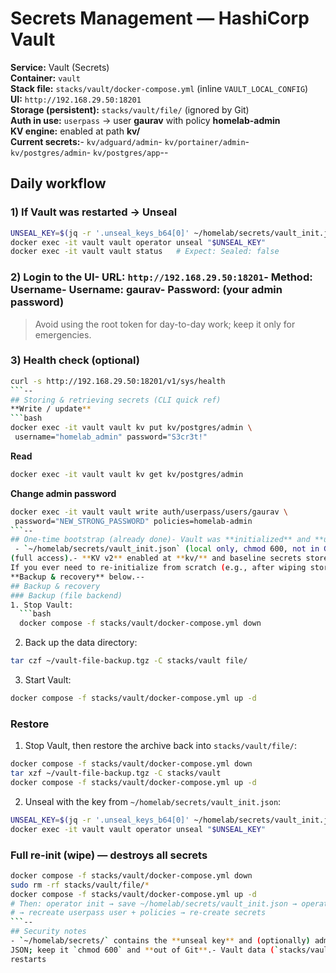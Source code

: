 # Secrets Management — HashiCorp Vault
 **Service:** Vault (Secrets)  
**Container:** `vault`  
**Stack file:** `stacks/vault/docker-compose.yml` (inline `VAULT_LOCAL_CONFIG`)  
**UI:** `http://192.168.29.50:18201`  
**Storage (persistent):** `stacks/vault/file/` (ignored by Git)  
**Auth in use:** `userpass` → user **gaurav** with policy **homelab-admin**  
**KV engine:** enabled at path **kv/**  
**Current secrets:**- `kv/adguard/admin`- `kv/portainer/admin`- `kv/postgres/admin`- `kv/postgres/app`--
## Daily workflow
 ### 1) If Vault was restarted → Unseal
 ```bash
 UNSEAL_KEY=$(jq -r '.unseal_keys_b64[0]' ~/homelab/secrets/vault_init.json)
 docker exec -it vault vault operator unseal "$UNSEAL_KEY"
 docker exec -it vault vault status   # Expect: Sealed: false
 ```
 ### 2) Login to the UI- URL: `http://192.168.29.50:18201`- Method: **Username**- Username: **gaurav**- Password: (your admin password)
 > Avoid using the root token for day-to-day work; keep it only for emergencies.
 ### 3) Health check (optional)
 ```bash
 curl -s http://192.168.29.50:18201/v1/sys/health
 ```--
## Storing & retrieving secrets (CLI quick ref)
 **Write / update**
 ```bash
 docker exec -it vault vault kv put kv/postgres/admin \
  username="homelab_admin" password="S3cr3t!"
 ```
 **Read**
 ```bash
 docker exec -it vault vault kv get kv/postgres/admin
 ```
 **Change admin password**
 ```bash
 docker exec -it vault vault write auth/userpass/users/gaurav \
  password="NEW_STRONG_PASSWORD" policies=homelab-admin
```--
## One-time bootstrap (already done)- Vault was **initialized** and **unsealed**; unseal key + root token saved to:
  - `~/homelab/secrets/vault_init.json` (local only, chmod 600, not in Git)- **userpass** auth enabled; user **gaurav** created with policy **homelab-admin** 
(full access).- **KV v2** enabled at **kv/** and baseline secrets stored (listed above).
 If you ever need to re-initialize from scratch (e.g., after wiping storage), see 
**Backup & recovery** below.--
## Backup & recovery
 ### Backup (file backend)
 1. Stop Vault:
   ```bash
   docker compose -f stacks/vault/docker-compose.yml down
   ```
 2. Back up the data directory:
   ```bash
   tar czf ~/vault-file-backup.tgz -C stacks/vault file/
   ```
 3. Start Vault:
   ```bash
   docker compose -f stacks/vault/docker-compose.yml up -d
   ```
 ### Restore
 1. Stop Vault, then restore the archive back into `stacks/vault/file/`:
   ```bash
   docker compose -f stacks/vault/docker-compose.yml down
   tar xzf ~/vault-file-backup.tgz -C stacks/vault
   docker compose -f stacks/vault/docker-compose.yml up -d
   ```
 2. Unseal with the key from `~/homelab/secrets/vault_init.json`:
   ```bash
   UNSEAL_KEY=$(jq -r '.unseal_keys_b64[0]' ~/homelab/secrets/vault_init.json)
   docker exec -it vault vault operator unseal "$UNSEAL_KEY"
   ```
 ### Full re-init (wipe) — **destroys all secrets**
 ```bash
 docker compose -f stacks/vault/docker-compose.yml down
 sudo rm -rf stacks/vault/file/*
 docker compose -f stacks/vault/docker-compose.yml up -d
 # Then: operator init → save ~/homelab/secrets/vault_init.json → operator unseal
 # → recreate userpass user + policies → re-create secrets
 ```--
## Security notes
- `~/homelab/secrets/` contains the **unseal key** and (optionally) admin token 
JSON; keep it `chmod 600` and **out of Git**.- Vault data (`stacks/vault/file/`) is also **ignored by Git**.- Consider auto-unseal (Transit or a cloud KMS) later if you want hands-off 
restarts
